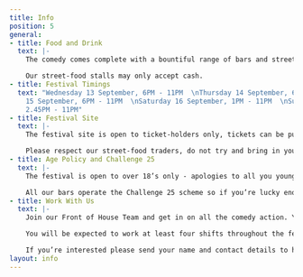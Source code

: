 ```yaml
---
title: Info
position: 5
general:
- title: Food and Drink
  text: |-
    The comedy comes complete with a bountiful range of bars and street-food stalls. Arrive early to enjoy an array of drinks and bites to suit every meaty, veggie and vegan palate.

    Our street-food stalls may only accept cash.
- title: Festival Timings
  text: "Wednesday 13 September, 6PM - 11PM  \nThursday 14 September, 6PM - 11PM  \nFriday
    15 September, 6PM - 11PM  \nSaturday 16 September, 1PM - 11PM  \nSunday 17 September,
    2.45PM - 11PM"
- title: Festival Site
  text: |-
    The festival site is open to ticket-holders only, tickets can be purchased in advance online or at the onsite Box Office (subject to availability) on the evening of the show.

    Please respect our street-food traders, do not try and bring in your own food or drink.
- title: Age Policy and Challenge 25
  text: |-
    The festival is open to over 18’s only - apologies to all you younger comedy fans out there.

    All our bars operate the Challenge 25 scheme so if you’re lucky enough to look under 25 please bring ID!
- title: Work With Us
  text: |-
    Join our Front of House Team and get in on all the comedy action. You’ll be the first point of contact with our audience so good communication skills and a friendly attitude are a must. Working with our Front of House Manager you’ll be responsible for getting everyone to the right place at the right time, making sure the shows run on time and keeping the venues running smoothly. You should be confident, good with people, alert and interested in the festival you’re representing. This role is very active and a lot of fun, you should enjoy dealing with lots of people and manage all this with a level head. This is an unpaid volunteer role. You will be given food vouchers to use at our street-food stalls and as many (non-alcoholic) drinks as you need.

    You will be expected to work at least four shifts throughout the festival (13th to 17th Sept). Each shift lasts about four hours with breaks. You must be over 16.

    If you’re interested please send your name and contact details to hannah@57festivals.com with FRONT OF HOUSE TEAM in the subject line.
layout: info
---
```


